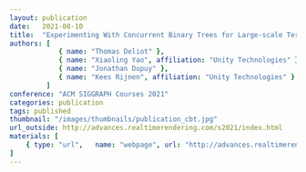 ```yaml
---
layout: publication
date:   2021-08-10
title:  "Experimenting With Concurrent Binary Trees for Large-scale Terrain Rendering"
authors: [
            { name: "Thomas Deliot" },
            { name: "Xiaoling Yao", affiliation: "Unity Technologies" },
            { name: "Jonathan Dupuy" },
            { name: "Kees Rijnen", affiliation: "Unity Technologies" }
         ]
conference: "ACM SIGGRAPH Courses 2021"
categories: publication
tags: published
thumbnail: "/images/thumbnails/publication_cbt.jpg"
url_outside: http://advances.realtimerendering.com/s2021/index.html
materials: [
    { type: "url",   name: "webpage", url: "http://advances.realtimerendering.com/s2021/index.html" }
]
---
```


<!-- With the `url_outside` tag, I can reference an outside blog / website -->
